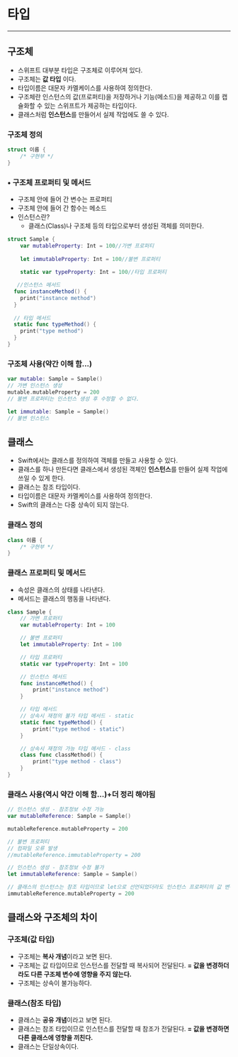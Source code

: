 # 타입

---

## 구조체

- 스위프트 대부분 타입은 구조체로 이루어져 있다.
- 구조체는 **값 타입** 이다.
- 타입이름은 대문자 카멜케이스를 사용하여 정의한다.
- 구조체란 인스턴스의 값(프로퍼티)을 저장하거나 기능(메소드)을 제공하고 이를 캡슐화할 수 있는 스위프트가 제공하는 타입이다.
- 클래스처럼 **인스턴스**를 만들어서 실제 작업에도 쓸 수 있다.

### 구조체 정의

```swift
struct 이름 {
	/* 구현부 */
}
```

### • **구조체 프로퍼티 및 메서드**

- 구조체 안에 들어 간 변수는 프로퍼티
- 구조체 안에 들어 간 함수는 메소드
- 인스턴스란?
    - 클래스(Class)나 구조체 등의 타입으로부터 생성된 객체를 의미한다.

```swift
struct Sample {
    var mutableProperty: Int = 100//가변 프로퍼티
    
    let immutableProperty: Int = 100//불변 프로퍼티
   
    static var typeProperty: Int = 100//타입 프로퍼티

   //인스턴스 메서드
  func instanceMethod() {
    print("instance method")
  }
  
  // 타입 메서드
  static func typeMethod() {
    print("type method")
  }
}
```

### 구조체 사용(약간 이해 함…)

```swift
var mutable: Sample = Sample()
// 가변 인스턴스 생성
mutable.mutableProperty = 200
// 불변 프로퍼티는 인스턴스 생성 후 수정할 수 없다.

let immutable: Sample = Sample()
// 불변 인스턴스
```

## 클래스

- Swift에서는 클래스를 정의하여 객체를 만들고 사용할 수 있다.
- 클래스를 하나 만든다면 클래스에서 생성된 객체인 **인스턴스**를 만들어 실제 작업에 쓰일 수 있게 한다.
- 클래스는 참조 타입이다.
- 타입이름은 대문자 카멜케이스를 사용하여 정의한다.
- Swift의 클래스는 다중 상속이 되지 않는다.

### 클래스 정의

```swift
class 이름 {
	/* 구현부 */
}
```

### 클래스 프로퍼티 및 메서드

- 속성은 클래스의 상태를 나타낸다.
- 메서드는 클래스의 행동을 나타낸다.

```swift
class Sample {
    // 가변 프로퍼티
    var mutableProperty: Int = 100

    // 불변 프로퍼티
    let immutableProperty: Int = 100

    // 타입 프로퍼티
    static var typeProperty: Int = 100

    // 인스턴스 메서드
    func instanceMethod() {
        print("instance method")
    }

    // 타입 메서드
    // 상속시 재정의 불가 타입 메서드 - static
    static func typeMethod() {
        print("type method - static")
    }

    // 상속시 재정의 가능 타입 메서드 - class
    class func classMethod() {
        print("type method - class")
    }
}
```

### 클래스 사용(역시 약간 이해 함…)+더 정리 해야됨

```swift
// 인스턴스 생성 - 참조정보 수정 가능
var mutableReference: Sample = Sample()

mutableReference.mutableProperty = 200

// 불변 프로퍼티
// 컴파일 오류 발생
//mutableReference.immutableProperty = 200

// 인스턴스 생성 - 참조정보 수정 불가
let immutableReference: Sample = Sample()

// 클래스의 인스턴스는 참조 타입이므로 let으로 선언되었더라도 인스턴스 프로퍼티의 값 변경이 가능합니다
immutableReference.mutableProperty = 200
```

## 클래스와 구조체의 차이

### 구조체(값 타입)

- 구조체는 **복사 개념**이라고 보면 된다.
- 구조체는 값 타입이므로 인스턴스를 전달할 때 복사되어 전달된다. **= 값을 변경하더라도 다른 구조체 변수에 영향을 주지 않는다.**
- 구조체는 상속이 불가능하다.

### 클래스(참조 타입)

- 클래스는 **공유 개념**이라고 보면 된다.
- 클래스는 참조 타입이므로 인스턴스를 전달할 때 참조가 전달된다. **= 값을 변경하면 다른 클래스에 영향을 끼친다.**
- 클래스는 단일상속이다.